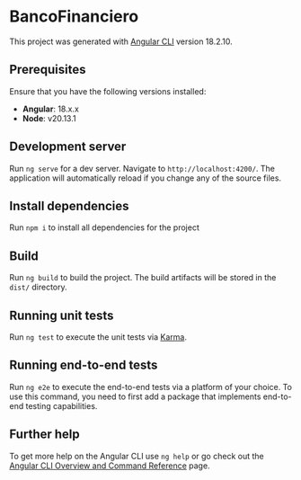 # BancoFinanciero

This project was generated with [Angular CLI](https://github.com/angular/angular-cli) version 18.2.10.

## Prerequisites

Ensure that you have the following versions installed:
- **Angular**: 18.x.x
- **Node**: v20.13.1

## Development server

Run `ng serve` for a dev server. Navigate to `http://localhost:4200/`. The application will automatically reload if you change any of the source files.

## Install dependencies

Run `npm i` to install all dependencies for the project

## Build

Run `ng build` to build the project. The build artifacts will be stored in the `dist/` directory.

## Running unit tests

Run `ng test` to execute the unit tests via [Karma](https://karma-runner.github.io).

## Running end-to-end tests

Run `ng e2e` to execute the end-to-end tests via a platform of your choice. To use this command, you need to first add a package that implements end-to-end testing capabilities.

## Further help

To get more help on the Angular CLI use `ng help` or go check out the [Angular CLI Overview and Command Reference](https://angular.dev/tools/cli) page.
